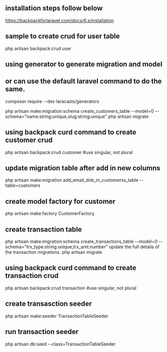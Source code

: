 ## installation steps follow below
https://backpackforlaravel.com/docs/6.x/installation

## sample to create crud for user table
php artisan backpack:crud user

## using generator to generate migration and model
## or can use the default laravel command to do the same. 
composer require --dev laracasts/generators

php artisan make:migration:schema create_customers_table --model=0 --schema="name:string:unique,slug:string:unique"
php artisan migrate
## using backpack curd command to create customer crud
php artisan backpack:crud customer #use singular, not plural

## update migration table after add in new columns
php artisan make:migration add_email_dob_in_customerss_table --table=customers

## create model factory for customer
php artisan make:factory CustomerFactory

## create transaction table
php artisan make:migration:schema create_transactions_table --model=0 --schema="trx_type:string:unique,trx_amt:number"
update the full details of the transaction migrations.
php artisan migrate

## using backpack curd command to create transaction crud
php artisan backpack:crud transaction #use singular, not plural

## create transasction seeder
php artisan make:seeder TransactionTableSeeder
## run transaction seeder
php artisan db:seed --class=TransactionTableSeeder
